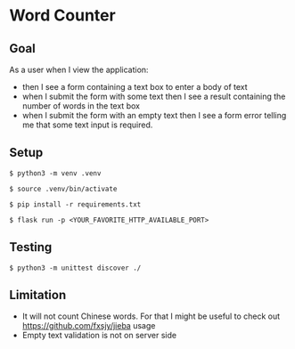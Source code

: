 # Word Counter

## Goal

As a user when I view the application:
  * then I see a form containing a text box to enter a body of text 
  * when I submit the form with some text then I see a result containing the number of words in the text box
  * when I submit the form with an empty text then I see a form error telling me that some text input is required.

## Setup

	$ python3 -m venv .venv

	$ source .venv/bin/activate

	$ pip install -r requirements.txt

	$ flask run -p <YOUR_FAVORITE_HTTP_AVAILABLE_PORT>

## Testing

	$ python3 -m unittest discover ./

## Limitation

  * It will not count Chinese words. For that I might be useful to check out https://github.com/fxsjy/jieba usage
  * Empty text validation is not on server side
